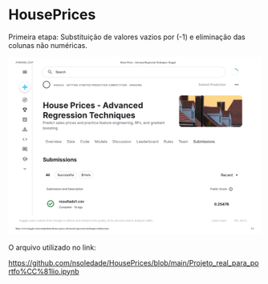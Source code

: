 # HousePrices

Primeira etapa: Substituição de valores vazios por (-1) e eliminação das colunas não numéricas. 

<img src="https://github.com/nsoledade/HousePrices/blob/main/images/House%20Prices%20-%20Advanced%20Regression%20Techniques%20_%20Kaggle.pdf" />

 O arquivo utilizado no link:

 https://github.com/nsoledade/HousePrices/blob/main/Projeto_real_para_portfo%CC%81lio.ipynb
